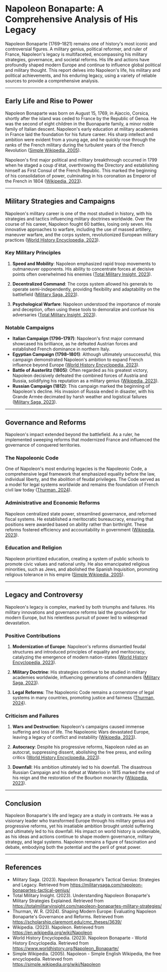 # Napoleon Bonaparte: A Comprehensive Analysis of His Legacy

Napoleon Bonaparte (1769–1821) remains one of history's most iconic and controversial figures. A military genius, political reformer, and ruler of France, Napoleon's legacy is multifaceted, encompassing his military strategies, governance, and societal reforms. His life and actions have profoundly shaped modern Europe and continue to influence global political and military thought. This report delves into Napoleon's life, his military and political achievements, and his enduring legacy, using a variety of reliable sources to provide a comprehensive analysis.

---

## Early Life and Rise to Power

Napoleon Bonaparte was born on August 15, 1769, in Ajaccio, Corsica, shortly after the island was ceded to France by the Republic of Genoa. He was the second of eight children in the Buonaparte family, a minor noble family of Italian descent. Napoleon's early education at military academies in France laid the foundation for his future career. His sharp intellect and ambition were evident from a young age, and he quickly rose through the ranks of the French military during the turbulent years of the French Revolution ([Simple Wikipedia, 2005](https://simple.wikipedia.org/wiki/Napoleon)).

Napoleon's first major political and military breakthrough occurred in 1799 when he staged a coup d'état, overthrowing the Directory and establishing himself as First Consul of the French Republic. This marked the beginning of his consolidation of power, culminating in his coronation as Emperor of the French in 1804 ([Wikipedia, 2023](https://en.wikipedia.org/wiki/Napoleon)).

---

## Military Strategies and Campaigns

Napoleon's military career is one of the most studied in history, with his strategies and tactics influencing military doctrines worldwide. Over the course of his career, Napoleon fought 60 battles, losing only seven. His innovative approaches to warfare, including the use of massed artillery, maneuver warfare, and the corps system, revolutionized European military practices ([World History Encyclopedia, 2023](https://www.worldhistory.org/Napoleon_Bonaparte/)).

### Key Military Principles

1. **Speed and Mobility**: Napoleon emphasized rapid troop movements to outmaneuver opponents. His ability to concentrate forces at decisive points often overwhelmed his enemies ([Total Military Insight, 2023](https://totalmilitaryinsight.com/napoleon-bonapartes-military-strategies/)).
   
2. **Decentralized Command**: The corps system allowed his generals to operate semi-independently, providing flexibility and adaptability on the battlefield ([Military Saga, 2023](https://militarysaga.com/napoleon-bonapartes-tactical-genius/)).

3. **Psychological Warfare**: Napoleon understood the importance of morale and deception, often using these tools to demoralize and confuse his adversaries ([Total Military Insight, 2023](https://totalmilitaryinsight.com/napoleon-bonapartes-military-strategies/)).

### Notable Campaigns

- **Italian Campaign (1796–1797)**: Napoleon's first major command showcased his brilliance, as he defeated Austrian forces and established French dominance in northern Italy.
- **Egyptian Campaign (1798–1801)**: Although ultimately unsuccessful, this campaign demonstrated Napoleon's ambition to expand French influence beyond Europe ([World History Encyclopedia, 2023](https://www.worldhistory.org.uk/leaders-and-rulers-napoleon-bonaparte)).
- **Battle of Austerlitz (1805)**: Often regarded as his greatest victory, Napoleon decisively defeated the combined forces of Austria and Russia, solidifying his reputation as a military genius ([Wikipedia, 2023](https://en.wikipedia.org/wiki/Napoleon)).
- **Russian Campaign (1812)**: This campaign marked the beginning of Napoleon's decline. His invasion of Russia ended in disaster, with his Grande Armée decimated by harsh weather and logistical failures ([Military Saga, 2023](https://militarysaga.com/napoleon-bonapartes-tactical-genius/)).

---

## Governance and Reforms

Napoleon's impact extended beyond the battlefield. As a ruler, he implemented sweeping reforms that modernized France and influenced the governance of conquered territories.

### The Napoleonic Code

One of Napoleon's most enduring legacies is the Napoleonic Code, a comprehensive legal framework that emphasized equality before the law, individual liberty, and the abolition of feudal privileges. The Code served as a model for legal systems worldwide and remains the foundation of French civil law today ([Thurman, 2024](https://scholarship.claremont.edu/cmc_theses/3639/)).

### Administrative and Economic Reforms

Napoleon centralized state power, streamlined governance, and reformed fiscal systems. He established a meritocratic bureaucracy, ensuring that positions were awarded based on ability rather than birthright. These reforms fostered efficiency and accountability in government ([Wikipedia, 2023](https://en.wikipedia.org/wiki/Napoleon)).

### Education and Religion

Napoleon prioritized education, creating a system of public schools to promote civic values and national unity. He also emancipated religious minorities, such as Jews, and abolished the Spanish Inquisition, promoting religious tolerance in his empire ([Simple Wikipedia, 2005](https://simple.wikipedia.org/wiki/Napoleon)).

---

## Legacy and Controversy

Napoleon's legacy is complex, marked by both triumphs and failures. His military innovations and governance reforms laid the groundwork for modern Europe, but his relentless pursuit of power led to widespread devastation.

### Positive Contributions

1. **Modernization of Europe**: Napoleon's reforms dismantled feudal structures and introduced principles of equality and meritocracy, catalyzing the emergence of modern nation-states ([World History Encyclopedia, 2023](https://www.worldhistory.org.uk/leaders-and-rulers-napoleon-bonaparte)).
   
2. **Military Doctrine**: His strategies continue to be studied in military academies worldwide, influencing generations of commanders ([Military Saga, 2023](https://militarysaga.com/napoleon-bonapartes-tactical-genius/)).

3. **Legal Reforms**: The Napoleonic Code remains a cornerstone of legal systems in many countries, promoting justice and fairness ([Thurman, 2024](https://scholarship.claremont.edu/cmc_theses/3639/)).

### Criticism and Failures

1. **Wars and Destruction**: Napoleon's campaigns caused immense suffering and loss of life. The Napoleonic Wars devastated Europe, leaving a legacy of conflict and instability ([Wikipedia, 2023](https://en.wikipedia.org/wiki/Napoleon)).
   
2. **Autocracy**: Despite his progressive reforms, Napoleon ruled as an autocrat, suppressing dissent, abolishing the free press, and exiling critics ([World History Encyclopedia, 2023](https://www.worldhistory.org/Napoleon_Bonaparte/)).

3. **Downfall**: His ambition ultimately led to his downfall. The disastrous Russian Campaign and his defeat at Waterloo in 1815 marked the end of his reign and the restoration of the Bourbon monarchy ([Wikipedia, 2023](https://en.wikipedia.org/wiki/Napoleon)).

---

## Conclusion

Napoleon Bonaparte's life and legacy are a study in contrasts. He was a visionary leader who transformed Europe through his military genius and progressive reforms, yet his insatiable ambition brought untold suffering and ultimately led to his downfall. His impact on world history is undeniable, as his ideas and actions continue to shape modern governance, military strategy, and legal systems. Napoleon remains a figure of fascination and debate, embodying both the potential and the peril of great power.

---

## References

- Military Saga. (2023). Napoleon Bonaparte's Tactical Genius: Strategies and Legacy. Retrieved from https://militarysaga.com/napoleon-bonapartes-tactical-genius/
- Total Military Insight. (2023). Understanding Napoleon Bonaparte's Military Strategies Explained. Retrieved from https://totalmilitaryinsight.com/napoleon-bonapartes-military-strategies/
- Thurman, W. R. (2024). Shaping Modern Europe: Evaluating Napoleon Bonaparte's Governance and Reforms. Retrieved from https://scholarship.claremont.edu/cmc_theses/3639/
- Wikipedia. (2023). Napoleon. Retrieved from https://en.wikipedia.org/wiki/Napoleon
- World History Encyclopedia. (2023). Napoleon Bonaparte - World History Encyclopedia. Retrieved from https://www.worldhistory.org/Napoleon_Bonaparte/
- Simple Wikipedia. (2005). Napoleon - Simple English Wikipedia, the free encyclopedia. Retrieved from https://simple.wikipedia.org/wiki/Napoleon
